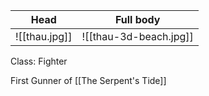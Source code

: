 |Head|Full body|
|---|---|
|![[thau.jpg]]|![[thau-3d-beach.jpg]]|

Class: Fighter

First Gunner of [[The Serpent's Tide]]
